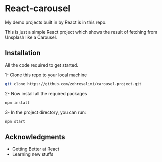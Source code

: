 # React-carousel
My demo projects built in by React is in this repo.

This is just a simple React project which shows the result of fetching from Unsplash like a Carousel.

## Installation

All the code required to get started.

1- Clone this repo to your local machine
```bash
git clone https://github.com/zohresalimi/carousel-project.git
```
2- Now install all the required packages
```bash
npm install
```
3- In the project directory, you can run:
```bash
npm start
```

## Acknowledgments
* Getting Better at React
* Learning new stuffs
